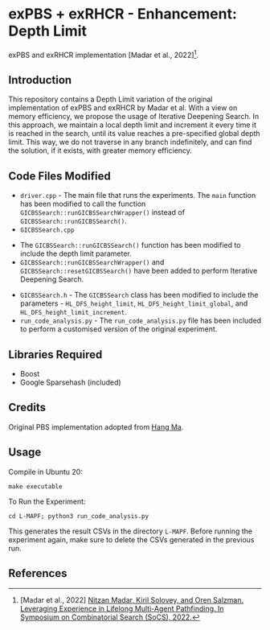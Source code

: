 # exPBS + exRHCR  - Enhancement: Depth Limit
exPBS and exRHCR implementation [Madar et al., 2022][^1].
<!-- --- -->
## Introduction
This repository contains a Depth Limit variation of the original implementation of exPBS and exRHCR by Madar et al. With a view on memory efficiency, we propose the usage of Iterative Deepening Search. In this approach, we maintain a local depth limit and increment it every time it is reached in the search, until its value reaches a pre-specified global depth limit. This way, we do not traverse in any branch indefinitely, and can find the solution, if it exists, with greater memory efficiency.

## Code Files Modified
* `driver.cpp` - The main file that runs the experiments. The `main` function has been modified to call the function `GICBSSearch::runGICBSSearchWrapper()` instead of `GICBSSearch::runGICBSSearch()`.
* `GICBSSearch.cpp`
- The `GICBSSearch::runGICBSSearch()` function has been modified to include the depth limit parameter.
- `GICBSSearch::runGICBSSearchWrapper()` and `GICBSSearch::resetGICBSSearch()` have been added to perform Iterative Deepening Search.
* `GICBSSearch.h` - The `GICBSSearch` class has been modified to include the parameters - `HL_DFS_height_limit`, `HL_DFS_height_limit_global`, and `HL_DFS_height_limit_increment`.
* `run_code_analysis.py` - The `run_code_analysis.py` file has been included to perform a customised version of the original experiment.
<!-- ## Abstract
In Lifelong Multi-Agent Path Finding (L-MAPF) a team of agents performs a stream of tasks consisting of multiple locations to be visited by the agents on a shared graph while avoiding collisions with one another.
L-MAPF is typically tackled by partitioning it into *multiple consecutive*, and hence *similar*, "one-shot" MAPF queries, as in the Rolling-Horizon Collision Resolution (RHCR) algorithm [Li et al., 2021][^2].
Therefore, a solution to one query informs the next query, which leads to similarity with respect to the agents' start and goal positions, and how collisions need to be resolved from one query to the next. Thus, experience from solving one MAPF query can potentially be used to speedup solving the next one.
Despite this intuition, current L-MAPF planners solve consecutive MAPF queries from scratch.
In this paper, we introduce a new RHCR-inspired approach called exRHCR, which exploits experience in its constituent MAPF queries. In particular, exRHCR employs a new extension of Priority-Based Search (PBS) [Ma et al., 2019][^3], a state-of-the-art MAPF solver. Our extension, called exPBS, allows to warm-start the search with the priorities between agents used by PBS in the previous MAPF instances.
We demonstrate empirically that exRHCR solves L-MAPF instances up to 39% faster than RHCR, and has the potential to increase system throughput for given task streams by increasing the number of agents a planner can cope with for a given time budget. -->


## Libraries Required
* Boost
* Google Sparsehash (included)

## Credits
Original PBS implementation adopted from [Hang Ma](https://www.cs.sfu.ca/~hangma/).

## Usage
Compile in Ubuntu 20:
```
make executable
```

To Run the Experiment:
```
cd L-MAPF; python3 run_code_analysis.py
```

This generates the result CSVs in the directory `L-MAPF`. Before running the experiment again, make sure to delete the CSVs generated in the previous run.
<!-- * Run PBS or exPBS:

  Use the command
  ```shell
  ./driver --map <map_file_name.map> --agents <agents_file_name.agents> --agentNum <number_of_agents> --output <output_file_name.csv>  --experience <experience_option> --width_limit_hl <w> --fallback <fallback_option> --windowed_mapf <window_size>  --replan_rate <h> --to_save_P_matrix <save_solution_priorities> --cleaning_threshold <threshold>
  ```

  - `map`: (str, <map_file_name>.map) the map file (note that the map are undirected).
  - `agents`: (str, <agents_file_name>.agents) agents file represent the MAPF query.
  - `agentNum`: (int) number of agents.
  - `output`: (str, <output_file_name>.csv) output file name (if file exists the will not override it).
  - `experience`: (int) use experience (1) or not (0), other options are tested during developement (e.g., cleaning experience in regular MAPF).
  - `width_limit_hl`: (int) l, width limit parameter for WL-DFS search in the priority tree.
  - `fallback`: the FindFallback function, no fallback (0, default), upward fallback (0,1], original PBS fallback (2) or other experience (3, not relevant if no experience database used).
  - `windowed_mapf`: (int) w, window size for the W-MAPF query.
  - `replan_rate`: (int) h replan rate, this will override the .agent file to the next query file.
  - `to_save_P_matrix`: (int) save solution PT node priorities (matrix representation) to .priorities file (1) or not (0).
  - Other parameter from offline experience tests and original PBS implementation, **don't change it and use defaults**:
     - `cleaning_threshold`: (int) used for cleaning offline experience tests
     - `solver`: (str) used in original PBS paper
     - `priority`: (int) priority branching

  For more details, run:
  ```shell
  ./driver --help
  ```
 * Run exRHCR:

   Using a pythonic shell (in `L-MAPF` folder)
    ```shell 
    cd L-MAPF
    python3 ./<python_lifelong_shell> -a <number_of_agents> -c <create_and_save> -d <delta> -t <test_num> -l <ell>
    ```
    where:
      * `a`: (int) the number of agents
      * `c`: (int, 1 or 0) use stored example or create a new one and save (overwries existing files)
      * `d`: (int) delta, the lookahead exRHCR parameter
      * `t`: (int) test number
      * `l`: (int) the width dimit parameter for WL-DFS  -->
 
 
## References
[^1]: [Madar et al., 2022] [Nitzan Madar, Kiril Solovey, and Oren Salzman. Leveraging Experience in Lifelong Multi-Agent Pathfinding. In Symposium on Combinatorial Search (SoCS), 2022.](https://arxiv.org/abs/2202.04382)

[^2]: [Li et al., 2021] [Jiaoyang Li, Andrew Tinka, Scott Kiesel, Joseph W. Durham, T. K. Satish Kumar and Sven Koenig. Lifelong Multi-Agent Path Finding in Large-Scale Warehouses. In Proceedings of the AAAI Conference on Artificial Intelligence (AAAI), 2021.](http://idm-lab.org/bib/abstracts/papers/aaai21b.pdf)

[^3]: [Ma et al., 2019] [Hang Ma, Daniel Harabor, Peter J Stuckey, Jiaoyang Li, and Sven Koenig. Searching with consistent prioritization for multi-agent path finding. In Conferences on Artificial Intelligence (AAAI), volume 33, pages 7643–7650, 2019.](http://idm-lab.org/bib/abstracts/papers/aaai19b.pdf)
